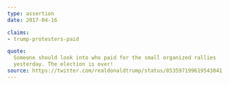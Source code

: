 ```yaml
---
type: assertion
date: 2017-04-16

claims:
- trump-protesters-paid

quote:
  Someone should look into who paid for the small organized rallies
  yesterday. The election is over!
source: https://twitter.com/realdonaldtrump/status/853597199619543041
---
```

